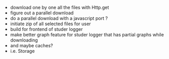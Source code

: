 - download one by one all the files with Http.get
- figure out a parallel download
- do a parallel download with a javascript port ?
- initiate zip of all selected files for user
- build for frontend of studer logger
- make better graph feature for studer logger that has partial graphs
  while downloading
- and maybe caches?
- i.e. Storage
